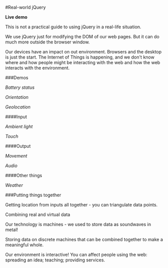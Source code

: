 #Real-world jQuery

**Live demo**

This is not a practical guide to using jQuery in a real-life situation.

We use jQuery just for modifying the DOM of our web pages. But it can do much more outside the browser window.

Our devices have an impact on out environment. Browsers and the desktop is just the start. The Internet of Things is happening, and we don't know where and how people might be interacting with the web and how the web interacts with the environment.

###Demos

_Battery status_

_Orientation_

_Geolocation_

####Input

_Ambient light_

_Touch_

####Output

_Movement_

_Audio_

####Other things

_Weather_

###Putting things together

Getting location from inputs all together - you can triangulate data points.

Combining real and virtual data

Our technology is machines - we used to store data as soundwaves in metal!

Storing data on discrete machines that can be combined together to make a meaningful whole.

Our environment is interactive! You can affect people using the web: spreading an idea; teaching; providing services.


